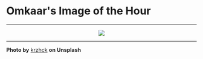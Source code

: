 # Omkaar's Image of the Hour

---

<div align="center">

<a href="https://unsplash.com/photos/a-tall-buildings-point-against-the-sky-wXgTLyyUIIk">
  <img src="https://images.unsplash.com/photo-1747672906209-a289d77252a6?crop=entropy&cs=tinysrgb&fit=max&fm=jpg&ixid=M3w3NjA2Nzh8MHwxfHJhbmRvbXx8fHx8fHx8fDE3NDk0NTI0MDB8&ixlib=rb-4.1.0&q=80&w=1080" style="max-width:100%; height:auto;">
</a>



</div>

---

**Photo by** [krzhck](https://unsplash.com/@krzhck) **on Unsplash**
